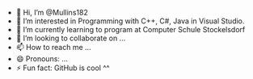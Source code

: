 - 👋 Hi, I’m @Mullins182
- 👀 I’m interested in Programming with C++, C#, Java in Visual Studio.
- 🌱 I’m currently learning to program at Computer Schule Stockelsdorf
- 💞️ I’m looking to collaborate on ...
- 📫 How to reach me ...    
- 😄 Pronouns: ...
- ⚡ Fun fact: GitHub is cool ^^

<!---
Mullins182/Mullins182 is a ✨ special ✨ repository because its `README.md` (this file) appears on your GitHub profile.
You can click the Preview link to take a look at your changes.
--->
